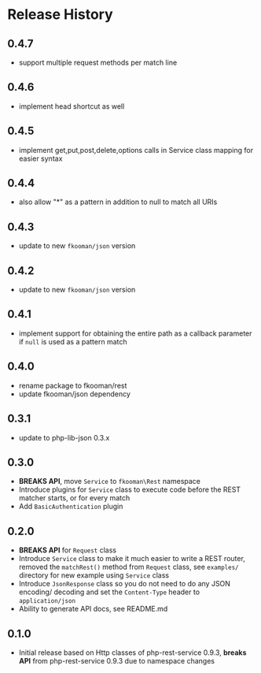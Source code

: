 # Release History

## 0.4.7
- support multiple request methods per match line

## 0.4.6
- implement head shortcut as well

## 0.4.5
- implement get,put,post,delete,options calls in Service class mapping
  for easier syntax

## 0.4.4
- also allow "*" as a pattern in addition to null to match all URIs

## 0.4.3
- update to new `fkooman/json` version

## 0.4.2
- update to new `fkooman/json` version

## 0.4.1
- implement support for obtaining the entire path as a callback parameter
  if `null` is used as a pattern match

## 0.4.0
- rename package to fkooman/rest
- update fkooman/json dependency

## 0.3.1
- update to php-lib-json 0.3.x

## 0.3.0
- **BREAKS API**, move `Service` to `fkooman\Rest` namespace
- Introduce plugins for `Service` class to execute code before
  the REST matcher starts, or for every match
- Add `BasicAuthentication` plugin

## 0.2.0
- **BREAKS API** for `Request` class
- Introduce `Service` class to make it much easier to write a REST router, 
  removed the `matchRest()` method from `Request` class, see `examples/` 
  directory for new example using `Service` class
- Introduce `JsonResponse` class so you do not need to do any JSON encoding/
  decoding and set the `Content-Type` header to `application/json`
- Ability to generate API docs, see README.md

## 0.1.0 
- Initial release based on Http classes of php-rest-service 0.9.3, **breaks
  API** from php-rest-service 0.9.3 due to namespace changes
